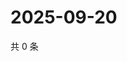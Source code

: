 # 2025-09-20

共 0 条

<!-- BEGIN ZHIHUVIDEO -->
<!-- 最后更新时间 Sat Sep 20 2025 18:10:25 GMT+0800 (China Standard Time) -->

<!-- END ZHIHUVIDEO -->
